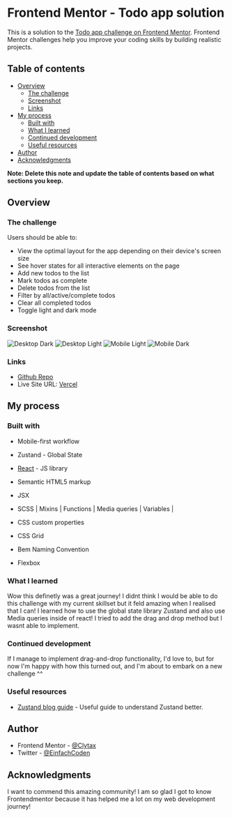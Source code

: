# Frontend Mentor - Todo app solution

This is a solution to the [Todo app challenge on Frontend Mentor](https://www.frontendmentor.io/challenges/todo-app-Su1_KokOW). Frontend Mentor challenges help you improve your coding skills by building realistic projects.

## Table of contents

- [Overview](#overview)
  - [The challenge](#the-challenge)
  - [Screenshot](#screenshot)
  - [Links](#links)
- [My process](#my-process)
  - [Built with](#built-with)
  - [What I learned](#what-i-learned)
  - [Continued development](#continued-development)
  - [Useful resources](#useful-resources)
- [Author](#author)
- [Acknowledgments](#acknowledgments)

**Note: Delete this note and update the table of contents based on what sections you keep.**

## Overview

### The challenge

Users should be able to:

- View the optimal layout for the app depending on their device's screen size
- See hover states for all interactive elements on the page
- Add new todos to the list
- Mark todos as complete
- Delete todos from the list
- Filter by all/active/complete todos
- Clear all completed todos
- Toggle light and dark mode

### Screenshot

![Desktop Dark](./Screenshot1.png)
![Desktop Light](./Screenshot2.png)
![Mobile Light](./Screenshot3.png)
![Mobile Dark](./Screenshot4.png)

### Links

- [Github Repo](https://github.com/Clytax/todoapp)
- Live Site URL: [Vercel](https://todoreact-eta.vercel.app/)

## My process

### Built with

- Mobile-first workflow
- Zustand - Global State
- [React](https://reactjs.org/) - JS library
- Semantic HTML5 markup
- JSX

- SCSS | Mixins | Functions | Media queries | Variables |
- CSS custom properties
- CSS Grid
- Bem Naming Convention
- Flexbox

### What I learned

Wow this definetly was a great journey! I didnt think I would be able to do this challenge with my current skillset but it feld amazing when I realised that I can! I learned how to use the global state library Zustand and also use Media queries inside of react! I tried to add the drag and drop method but I wasnt able to implement.

### Continued development

If I manage to implement drag-and-drop functionality, I'd love to, but for now I'm happy with how this turned out, and I'm about to embark on a new challenge ^^

### Useful resources

- [Zustand blog guide](https://blog.bitsrc.io/zustands-guide-to-simple-state-management-12c654c69990) - Useful guide to understand Zustand better.

## Author

- Frontend Mentor - [@Clytax](https://www.frontendmentor.io/profile/Clytax)
- Twitter - [@EinfachCoden](https://www.twitter.com/einfachcoden)

## Acknowledgments

I want to commend this amazing community! I am so glad I got to know Frontendmentor because it has helped me a lot on my web development journey!
